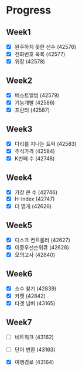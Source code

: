 # Progress

## Week1

- [X] 완주하지 못한 선수 (42576)
- [X] 전화번호 목록 (42577)
- [X] 위장 (42578)

## Week2

- [X] 베스트앨범 (42579)
- [X] 기능개발 (42586)
- [X] 프린터 (42587)

## Week3

- [X] 다리를 지나는 트럭 (42583) 
- [X] 주식가격 (42584)
- [X] K번째 수 (42748)

## Week4
- [X] 가장 큰 수 (42746) 
- [X] H-Index (42747)
- [X] 더 맵게 (42626)

## Week5
- [X] 디스크 컨트롤러 (42627)
- [X] 이중우선순위큐 (42628)
- [X] 모의고사 (42840)

## Week6
- [X] 소수 찾기 (42839)
- [X] 카펫  (42842)
- [X] 타겟 넘버 (43165)

## Week7
- [ ] 네트워크  (43162)
- [ ] 단어 변환 (43163)
- [X] 여행경로  (43164)
 